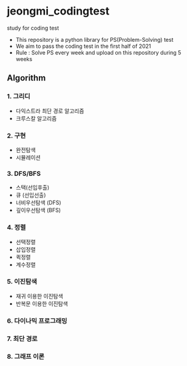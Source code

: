 # jeongmi_codingtest
study for coding test

- This repository is a python library for PS(Problem-Solving) test
- We aim to pass the coding test in the first half of 2021
- Rule : Solve PS every week and upload on this repository during 5 weeks

## Algorithm
### 1. 그리디
- 다익스트라 최단 경로 알고리즘
- 크루스칼 알고리즘
### 2. 구현
- 완전탐색
- 시뮬레이션
### 3. DFS/BFS
- 스택(선입후출)
- 큐 (선입선출)
- 너비우선탐색 (DFS)
- 깊이우선탐색 (BFS)
### 4. 정렬
- 선택정렬
- 삽입정렬
- 퀵정렬
- 계수정렬
### 5. 이진탐색
- 재귀 이용한 이진탐색
- 반복문 이용한 이진탐색
### 6. 다이나믹 프로그래밍
### 7. 최단 경로
### 8. 그래프 이론
